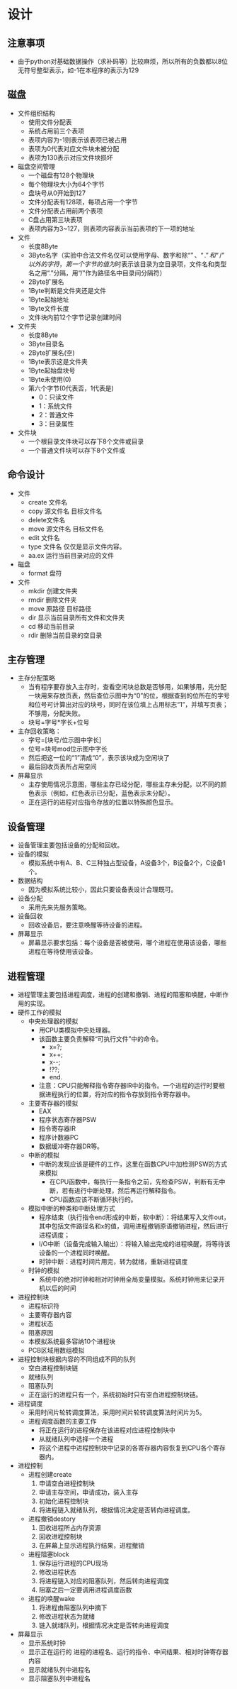 # 设计

## 注意事项

* 由于python对基础数据操作（求补码等）比较麻烦，所以所有的负数都以8位无符号整型表示，如-1在本程序的表示为129

## 磁盘

* 文件组织结构
  * 使用文件分配表
  * 系统占用前三个表项
  * 表项内容为-1则表示该表项已被占用
  * 表项为0代表对应文件块未被分配
  * 表项为130表示对应文件块损坏
* 磁盘空间管理
  * 一个磁盘有128个物理块
  * 每个物理块大小为64个字节
  * 盘块号从0开始到127
  * 文件分配表有128项，每项占用一个字节
  * 文件分配表占用前两个表项
  * C盘占用第三块表项
  * 表项内容为3~127，则表项内容表示当前表项的下一项的地址
* 文件
  * 长度8Byte
  * 3Byte名字（实验中合法文件名仅可以使用字母、数字和除“$”、“.”和“/”以外的字符，第一个字节的值为$时表示该目录为空目录项，文件名和类型名之用“.”分隔，用“/”作为路径名中目录间分隔符）
  * 2Byte扩展名
  * 1Byte判断是文件夹还是文件
  * 1Byte起始地址
  * 1Byte文件长度
  * 文件块内前12个字节记录创建时间
* 文件夹
  * 长度8Byte
  * 3Byte目录名
  * 2Byte扩展名(空)
  * 1Byte表示这是文件夹
  * 1Byte起始盘块号
  * 1Byte未使用(0)
  * 第六个字节(0代表否，1代表是)
    * 0：只读文件
    * 1：系统文件
    * 2：普通文件
    * 3：目录属性
* 文件块
  * 一个根目录文件块可以存下8个文件或目录
  * 一个普通文件块可以存下8个文件或

## 命令设计

* 文件
  * create 文件名
  * copy 源文件名  目标文件名
  * delete文件名
  * move 源文件名  目标文件名
  * edit 文件名
  * type  文件名   仅仅是显示文件内容。
  * aa.ex 运行当前目录对应的文件
* 磁盘
  * format 盘符
* 文件
  * mkdir 创建文件夹
  * rmdir 删除文件夹
  * move 原路径 目标路径
  * dir 显示当前目录所有文件和文件夹
  * cd 移动当前目录
  * rdir 删除当前目录的空目录
  
## 主存管理

* 主存分配策略
  * 当有程序要存放入主存时，查看空闲块总数是否够用，如果够用，先分配一块用来存放页表，然后查位示图中为“0”的位，根据查到的位所在的字号和位号可计算出对应的块号，同时在该位填上占用标志“1”，并填写页表；不够用，分配失败。
  * 块号=字号*字长+位号
* 主存回收策略：
  * 字号=[块号/位示图中字长]
  * 位号=块号mod位示图中字长
  * 然后把这一位的“1”清成“0”，表示该块成为空闲块了
  * 最后回收页表所占用空间
* 屏幕显示
  * 主存使用情况示意图，哪些主存已经分配，哪些主存未分配，以不同的颜色表示（例如，红色表示已分配，蓝色表示未分配）。
  * 正在运行的进程对应指令存放的位置以特殊颜色显示。

## 设备管理

* 设备管理主要包括设备的分配和回收。
* 设备的模拟
  * 模拟系统中有A、B、C三种独占型设备，A设备3个，B设备2个，C设备1个。
* 数据结构
  * 因为模拟系统比较小，因此只要设备表设计合理既可。
* 设备分配
  * 采用先来先服务策略。
* 设备回收
  * 回收设备后，要注意唤醒等待设备的进程。
* 屏幕显示
  * 屏幕显示要求包括：每个设备是否被使用，哪个进程在使用该设备，哪些进程在等待使用该设备。

## 进程管理

* 进程管理主要包括进程调度，进程的创建和撤销、进程的阻塞和唤醒，中断作用的实现。
* 硬件工作的模拟
  * 中央处理器的模拟
    * 用CPU类模拟中央处理器。
    * 该函数主要负责解释“可执行文件”中的命令。
      * x=?;
      * x++;
      * x--;
      * !??;
      * end.
    * 注意：CPU只能解释指令寄存器IR中的指令。一个进程的运行时要根据进程执行的位置，将对应的指令存放到指令寄存器中。
  * 主要寄存器的模拟
    * EAX
    * 程序状态寄存器PSW
    * 指令寄存器IR
    * 程序计数器PC
    * 数据缓冲寄存器DR等。
  * 中断的模拟
    * 中断的发现应该是硬件的工作，这里在函数CPU中加检测PSW的方式来模拟
      * 在CPU函数中，每执行一条指令之前，先检查PSW，判断有无中断，若有进行中断处理，然后再运行解释指令。
      * CPU函数应该不断循环执行的。
  * 模拟中断的种类和中断处理方式
    * 程序结束（执行指令end形成的中断，软中断）：将结果写入文件out，其中包括文件路径名和x的值，调用进程撤销原语撤销进程，然后进行进程调度；
    * I/O中断（设备完成输入输出）：将输入输出完成的进程唤醒，将等待该设备的一个进程同时唤醒。
    * 时钟中断：进程时间片用完，转为就绪，重新进程调度
  * 时钟的模拟
    * 系统中的绝对时钟和相对时钟用全局变量模拟。系统时钟用来记录开机以后的时间
* 进程控制块
  * 进程标识符
  * 主要寄存器内容
  * 进程状态
  * 阻塞原因
  * 本模拟系统最多容纳10个进程块
  * PCB区域用数组模拟
* 进程控制块根据内容的不同组成不同的队列
  * 空白进程控制块链
  * 就绪队列
  * 阻塞队列
  * 正在运行的进程只有一个，系统初始时只有空白进程控制块链。
* 进程调度
  * 采用时间片轮转调度算法，采用时间片轮转调度算法时间片为5。
  * 进程调度函数的主要工作
    * 将正在运行的进程保存在该进程对应进程控制块中
    * 从就绪队列中选择一个进程
    * 将这个进程中进程控制块中记录的各寄存器内容恢复到CPU各个寄存器内。
* 进程控制
  * 进程创建create
    1. 申请空白进程控制块
    2. 申请主存空间，申请成功，装入主存
    3. 初始化进程控制块
    4. 将进程链入就绪队列，根据情况决定是否转向进程调度。
  * 进程撤销destory
    1. 回收进程所占内存资源
    2. 回收进程控制块
    3. 在屏幕上显示进程执行结果，进程撤销
  * 进程阻塞block
    1. 保存运行进程的CPU现场
    2. 修改进程状态
    3. 将进程链入对应的阻塞队列，然后转向进程调度
    4. 阻塞之后一定要调用进程调度函数
  * 进程的唤醒wake
    1. 将进程由阻塞队列中摘下
    2. 修改进程状态为就绪
    3. 链入就绪队列，根据情况决定是否转向进程调度
* 屏幕显示
  * 显示系统时钟
  * 显示正在运行的 进程的进程名、运行的指令、中间结果、相对时钟寄存器内容
  * 显示就绪队列中进程名
  * 显示阻塞队列中进程名
